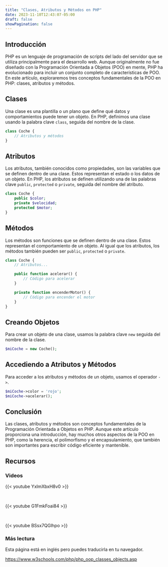 ```yaml
---
title: "Clases, Atributos y Métodos en PHP"
date: 2023-11-10T12:43:07-05:00
draft: false
showPagination: false
---
```


## Introducción

PHP es un lenguaje de programación de scripts del lado del servidor que se utiliza principalmente para el desarrollo web. Aunque originalmente no fue diseñado con la Programación Orientada a Objetos (POO) en mente, PHP ha evolucionado para incluir un conjunto completo de características de POO. En este artículo, exploraremos tres conceptos fundamentales de la POO en PHP: clases, atributos y métodos.

## Clases

Una clase es una plantilla o un plano que define qué datos y comportamientos puede tener un objeto. En PHP, definimos una clase usando la palabra clave `class`, seguida del nombre de la clase.

```php
class Coche {
    // Atributos y métodos
}
```

## Atributos

Los atributos, también conocidos como propiedades, son las variables que se definen dentro de una clase. Estos representan el estado o los datos de un objeto. En PHP, los atributos se definen utilizando una de las palabras clave `public`, `protected` o `private`, seguida del nombre del atributo.

```php
class Coche {
    public $color;
    private $velocidad;
    protected $motor;
}
```

## Métodos

Los métodos son funciones que se definen dentro de una clase. Estos representan el comportamiento de un objeto. Al igual que los atributos, los métodos también pueden ser `public`, `protected` o `private`.

```php
class Coche {
    // Atributos...

    public function acelerar() {
        // Código para acelerar
    }

    private function encenderMotor() {
        // Código para encender el motor
    }
}
```

## Creando Objetos

Para crear un objeto de una clase, usamos la palabra clave `new` seguida del nombre de la clase.

```php
$miCoche = new Coche();
```

## Accediendo a Atributos y Métodos

Para acceder a los atributos y métodos de un objeto, usamos el operador `->`.

```php
$miCoche->color = 'rojo';
$miCoche->acelerar();
```

## Conclusión

Las clases, atributos y métodos son conceptos fundamentales de la Programación Orientada a Objetos en PHP. Aunque este artículo proporciona una introducción, hay muchos otros aspectos de la POO en PHP, como la herencia, el polimorfismo y el encapsulamiento, que también son importantes para escribir código eficiente y mantenible.

## Recursos

### Videos

{{< youtube YxlmXbxH8v0 >}}

<br>

{{< youtube G1FmkFoai84 >}}

<br>

{{< youtube BSsx7QGlhpo >}}

### Más lectura

Esta página está en inglés pero puedes traducirla en tu navegador.

https://www.w3schools.com/php/php_oop_classes_objects.asp

